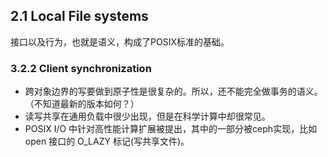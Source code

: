 ## 2.1 Local File systems

接口以及行为，也就是语义，构成了POSIX标准的基础。

### 3.2.2 Client synchronization

* 跨对象边界的写要做到原子性是很复杂的。所以，还不能完全做事务的语义。（不知道最新的版本如何？）
* 读写共享在通用负载中很少出现，但是在科学计算中却很常见。
* POSIX I/O 中针对高性能计算扩展被提出，其中的一部分被ceph实现，比如 open 接口的 O_LAZY 标记(写共享文件)。


